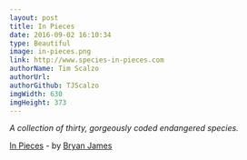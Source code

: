 ```yaml
---
layout: post
title: In Pieces
date: 2016-09-02 16:10:34
type: Beautiful
image: in-pieces.png
link: http://www.species-in-pieces.com
authorName: Tim Scalzo
authorUrl: 
authorGithub: TJScalzo
imgWidth: 630
imgHeight: 373
---
```


_A collection of thirty, gorgeously coded endangered species._



[In Pieces](http://www.species-in-pieces.com) - by [Bryan James](http://www.bryanjamesdesign.co.uk)
